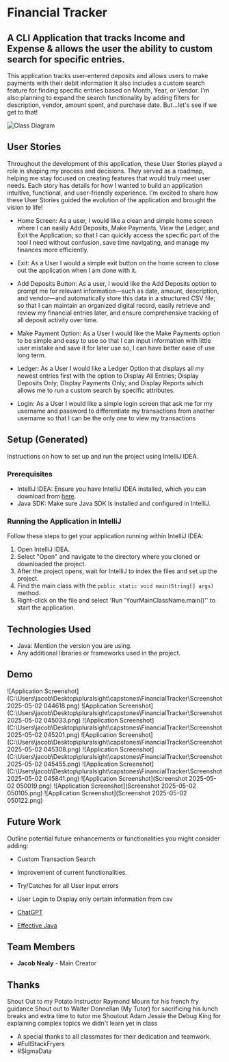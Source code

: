 # Financial Tracker

## A CLI Application that tracks Income and Expense & allows the user the ability to custom search for specific entries. 

This application tracks user-entered deposits and allows users to make payments with their debit information
It also includes a custom search feature for finding specific entries based on Month, Year, or Vendor. 
I'm also planning to expand the search functionality by adding filters for description, vendor, amount spent, and purchase date.
But...let's see if we get to that!

![Class Diagram](C:\Users\jacob\Desktop\pluralsight\capstones\FinancialTracker)

## User Stories
Throughout the development of this application, these User Stories played a role in shaping my process and decisions. 
They served as a roadmap, helping me stay focused on creating features that would truly meet user needs. 
Each story has details for how I wanted to build an application intuitive, functional, and user-friendly experience. 
I'm excited to share how these User Stories guided the evolution of the application and brought the vision to life!

- Home Screen: As a user, I would like a clean and simple home screen where I can easily Add Deposits, Make Payments, View the Ledger, 
and Exit the Application; so that I can quickly access the specific part of the tool I need without confusion, save time navigating, 
and manage my finances more efficiently.

- Exit: As a User I would a simple exit button on the home screen to close out the application when I am done with it.

- Add Deposits Button: As a user, I would like the Add Deposits option to prompt me for relevant information—such as date, amount, 
description, and vendor—and automatically store this data in a structured CSV file; so that I can maintain an organized digital record, 
easily retrieve and review my financial entries later, and ensure comprehensive tracking of all deposit activity over time.

- Make Payment Option: As a User I would like the Make Payments option to be simple and easy to use so that I can input information
with little user mistake and save it for later use so, I can have better ease of use long term.

- Ledger: As a User I would like a Ledger Option that displays all my newest entries first with the option to Display All Entries; 
Display Deposits Only; Display Payments Only; and Display Reports which allows me to run a custom search by specific attributes.

- Login: As a User I would like a simple login screen that ask me for my username and password to differentiate my transactions 
from another username so that I can be the only one to view my transactions

## Setup (Generated)
Instructions on how to set up and run the project using IntelliJ IDEA.

### Prerequisites
- IntelliJ IDEA: Ensure you have IntelliJ IDEA installed, which you can download from [here](https://www.jetbrains.com/idea/download/).
- Java SDK: Make sure Java SDK is installed and configured in IntelliJ.

### Running the Application in IntelliJ

Follow these steps to get your application running within IntelliJ IDEA:

1. Open IntelliJ IDEA.
2. Select "Open" and navigate to the directory where you cloned or downloaded the project.
3. After the project opens, wait for IntelliJ to index the files and set up the project.
4. Find the main class with the `public static void main(String[] args)` method.
5. Right-click on the file and select 'Run 'YourMainClassName.main()'' to start the application.

## Technologies Used

- Java: Mention the version you are using.
- Any additional libraries or frameworks used in the project.

## Demo

![Application Screenshot](C:\Users\jacob\Desktop\pluralsight\capstones\FinancialTracker\Screenshot 2025-05-02 044618.png)
![Application Screenshot](C:\Users\jacob\Desktop\pluralsight\capstones\FinancialTracker\Screenshot 2025-05-02 045033.png)
![Application Screenshot](C:\Users\jacob\Desktop\pluralsight\capstones\FinancialTracker\Screenshot 2025-05-02 045201.png)
![Application Screenshot](C:\Users\jacob\Desktop\pluralsight\capstones\FinancialTracker\Screenshot 2025-05-02 045308.png)
![Application Screenshot](C:\Users\jacob\Desktop\pluralsight\capstones\FinancialTracker\Screenshot 2025-05-02 045455.png)
![Application Screenshot](C:\Users\jacob\Desktop\pluralsight\capstones\FinancialTracker\Screenshot 2025-05-02 045841.png)
![Application Screenshot](Screenshot 2025-05-02 050019.png)
![Application Screenshot](Screenshot 2025-05-02 050105.png)
![Application Screenshot](Screenshot 2025-05-02 050122.png)

## Future Work

Outline potential future enhancements or functionalities you might consider adding:

- Custom Transaction Search
- Improvement of current functionalities.
- Try/Catches for all User input errors
- User Login to Display only certain information from csv


- [ChatGPT](https://chatgpt.com/)
- [Effective Java](https://www.example.com)

## Team Members

- **Jacob Nealy** - Main Creator

## Thanks

Shout Out to my Potato Instructor Raymond Mourn for his french fry guidance
Shout out to Walter Donnellan (My Tutor) for sacrificing his lunch breaks and extra time to tutor me
Shoutout Adam Jessie the Debug King for explaining complex topics we didn't learn yet in class

- A special thanks to all classmates for their dedication and teamwork.
- #FullStackFryers
- #SigmaData
 